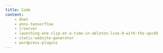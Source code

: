 ```yaml
---
title: Code
content:
    - dnet
    - anns-tensorflow
    - lrserver
    - launching-one-clip-at-a-time-in-ableton-live-9-with-the-apc40
    - static-website-generator
    - wordpress-plugins
---
```

